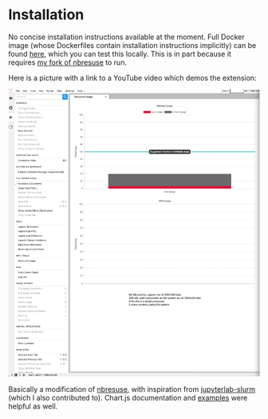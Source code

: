 # Installation

No concise installation instructions available at the moment. Full Docker image (whose Dockerfiles contain installation instructions implicitly) can be found [here](https://github.com/krinsman/jupyterhub-deploy/tree/master/resuse), which you can test this locally. This is in part because it requires [my fork of nbresuse](https://github.com/yuvipanda/nbresuse/compare/master...krinsman:master) to run.

Here is a picture with a link to a YouTube video which demos the extension:

[![JupyterLab Resuse Demo](docs/jupyterlab_resuse.png)](https://youtu.be/xJeN74vQ1EA)

Basically a modification of [nbresuse](https://github.com/yuvipanda/nbresuse), with inspiration from [jupyterlab-slurm](https://github.com/NERSC/jupyterlab-slurm) (which I also contributed to). Chart.js documentation and [examples](https://www.chartjs.org/samples/latest/) were helpful as well.
